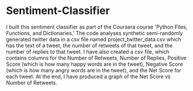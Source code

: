 # Sentiment-Classifier
I built this sentiment classifier as part of the Coursera course 'Python Files, Functions, and Dictionaries.' The code analyses synthetic semi-randomly generated twitter data  in a csv file named project_twitter_data.csv which has the text of a tweet, the number of retweets of that tweet, and the number of replies to that tweet. I have also created a csv file, which contains columns for the Number of Retweets, Number of Replies, Positive Score (which is how many happy words are in the tweet), Negative Score (which is how many angry words are in the tweet), and the Net Score for each tweet. At the end, I have produced a graph of the Net Score vs Number of Retweets.
